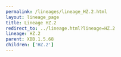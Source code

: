 ```yaml
---
permalink: /lineages/lineage_HZ.2.html
layout: lineage_page
title: Lineage HZ.2
redirect_to: ../lineage.html?lineage=HZ.2
lineage: HZ.2
parent: XBB.1.5.68
children: ['HZ.2']
---
```

